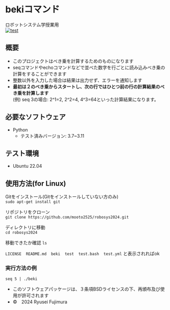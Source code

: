 # bekiコマンド
ロボットシステム学授業用  
[![test](https://github.com/mooto2525/robosys2024/actions/workflows/test.yml/badge.svg)](https://github.com/mooto2525/robosys2024/actions/workflows/test.yml)

## 概要

- このプロジェクトはべき乗を計算するためのものになります
- seqコマンドやechoコマンドなどで並べた数字を行ごとに読み込みべき乗の計算をすることができます
- 整数以外を入力した場合は結果は出力せず、エラーを通知します
- **最初は２のべき乗からスタートし、次の行ではひとつ前の行の計算結果のべき乗を計算します**  
(例) seq 3の場合: 2^1=2, 2^2=4, 4^3=64といった計算結果になります。

## 必要なソフトウェア

- Python
  - テスト済みバージョン: 3.7~3.11


## テスト環境

- Ubuntu 22.04

## 使用方法(for Linux)
Gitをインストール(Gitをインストールしていない方のみ)  
```sudo apt-get install git```  
  
リポジトリをクローン  
```git clone https://github.com/mooto2525/robosys2024.git```  
  
ディレクトリに移動  
```cd robosys2024```  
  
移動できたか確認
```ls```
  
```LICENSE  README.md  beki  test  test.bash  test.yml```
と表示されればok

  
### 実行方法の例
``` seq 5 | ./beki ```  

- このソフトウェアパッケージは、３条項BSDライセンスの下、再頒布及び使用が許可されます
- ©　2024 Ryusei Fujimura
